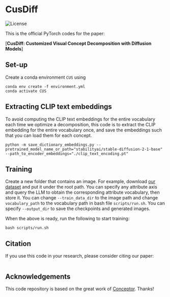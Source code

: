 # CusDiff
![License](https://img.shields.io/github/license/haoosz/ConceptExpress?color=lightgray)

This is the official PyTorch codes for the paper:  

[**CusDiff: Customized Visual Concept Decomposition with Diffusion Models**]

## Set-up
Create a conda environment `CUS` using
```
conda env create -f environment.yml
conda activate CUS
```

## Extracting CLIP text embeddings

To avoid computing the CLIP text embeddings for the entire vocabulary each time we optimize a decomposition, this code is to extract the CLIP embedding for the entire vocabulary once, and save the embeddings such that you can load them for each concept.

```
python -m save_dictionary_embeddings.py --pretrained_model_name_or_path="stabilityai/stable-diffusion-2-1-base" --path_to_encoder_embeddings="./clip_text_encoding.pt"
```

## Training
Create a new folder that contains an image. For example, download [our dataset](https://drive.google.com/drive/folders/1XvPE-UOwkYM7gVVTj9PlcoTQPKKaRbLn?usp=drive_link) and put it under the root path. You can specify any attribute axis and query the LLM to obtain the corresponding attribute vocabulary, then store it. You can change `--train_data_dir` to the image path and change `vocabulary_path` to the vocabulary path in bash file `scripts/run.sh`. You can specify `--output_dir` to save the checkpoints and generated images. 

When the above is ready, run the following to start training:
```
bash scripts/run.sh
```

## Citation
If you use this code in your research, please consider citing our paper:
```bibtex
```

## Acknowledgements
This code repository is based on the great work of [Conceptor](https://github.com/hila-chefer/Conceptor). Thanks!
